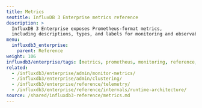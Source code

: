 ```yaml
---
title: Metrics
seotitle: InfluxDB 3 Enterprise metrics reference
description: >
  InfluxDB 3 Enterprise exposes Prometheus-format metrics,
  including descriptions, types, and labels for monitoring and observability.
menu:
  influxdb3_enterprise:
    parent: Reference
weight: 106
influxdb3/enterprise/tags: [metrics, prometheus, monitoring, reference, observability, clustering]
related:
  - /influxdb3/enterprise/admin/monitor-metrics/
  - /influxdb3/enterprise/admin/clustering/
  - /influxdb3/enterprise/reference/telemetry/
  - /influxdb3/enterprise/reference/internals/runtime-architecture/
source: /shared/influxdb3-reference/metrics.md
---
```


<!--
The content of this file is located at
//SOURCE - content/shared/influxdb3-reference/metrics.md
-->